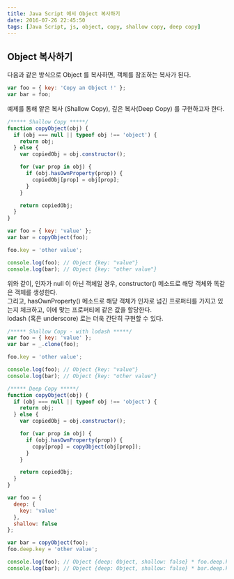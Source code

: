 ```yaml
---
title: Java Script 에서 Object 복사하기
date: 2016-07-26 22:45:50
tags: [Java Script, js, object, copy, shallow copy, deep copy]
---
```

## Object 복사하기
<p>다음과 같은 방식으로 Object 를 복사하면, 객체를 참조하는 복사가 된다.</p>

```js
var foo = { key: 'Copy an Object !' };
var bar = foo;
```

<p>예제를 통해 얕은 복사 (Shallow Copy), 깊은 복사(Deep Copy) 를 구현하고자 한다.</p>

```js
/***** Shallow Copy *****/
function copyObject(obj) {
  if (obj === null || typeof obj !== 'object') {
    return obj;
  } else {
    var copiedObj = obj.constructor();

    for (var prop in obj) {
      if (obj.hasOwnProperty(prop)) {
        copiedObj[prop] = obj[prop];
      }
    }

    return copiedObj;
  }
}

var foo = { key: 'value' };
var bar = copyObject(foo);

foo.key = 'other value';

console.log(foo); // Object {key: "value"}
console.log(bar); // Object {key: "other value"}
```
<p>위와 같이, 인자가 null 이 아닌 객체일 경우, constructor() 메소드로 해당 객체와 똑같은 객체를 생성한다.<br />그리고, hasOwnProperty() 메소드로 해당 객체가 인자로 넘긴 프로퍼티를 가지고 있는지 체크하고, 이에 맞는 프로퍼티에 같은 값을 할당한다.<br />lodash (혹은 underscore) 로는 더욱 간단히 구현할 수 있다.</p>

```js
/***** Shallow Copy - with lodash *****/
var foo = { key: 'value' };
var bar = _.clone(foo);

foo.key = 'other value';

console.log(foo); // Object {key: "value"}
console.log(bar); // Object {key: "other value"}
```
```js
/***** Deep Copy *****/
function copyObject(obj) {
  if (obj === null || typeof obj !== 'object') {
    return obj;
  } else {
    var copiedObj = obj.constructor();

    for (var prop in obj) {
      if (obj.hasOwnProperty(prop)) {
        copy[prop] = copyObject(obj[prop]);
      }
    }

    return copiedObj;
  }
}

var foo = {
  deep: {
    key: 'value'
  },
  shallow: false
};

var bar = copyObject(foo);
foo.deep.key = 'other value';

console.log(foo); // Object {deep: Object, shallow: false} * foo.deep.key = 'ohter value'
console.log(bar); // Object {deep: Object, shallow: false} * bar.deep.key = 'value'
```

